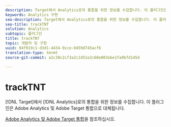 ```yaml
---
description: Target에서 Analytics로의 통합을 위한 정보를 수집합니다. 이 플러그인은 Adobe Analytics 및 Adobe Target 통합으로 대체됩니다.
keywords: Analytics 구현
seo-description: Target에서 Analytics로의 통합을 위한 정보를 수집합니다. 이 플러그인은 Adobe Analytics 및 Adobe Target 통합으로 대체됩니다.
seo-title: trackTNT
solution: Analytics
subtopic: 플러그인
title: trackTNT
topic: 개발자 및 구현
uuid: 84f019c1-d3d1-4434-9cce-0459d745acf6
translation-type: tm+mt
source-git-commit: a2c38c2cf3a2c1451e2c60e003ebe1fa9bfd145d

---
```



# trackTNT

[!DNL Target]에서 [!DNL Analytics]로의 통합을 위한 정보를 수집합니다. 이 플러그인은 Adobe Analytics 및 Adobe Target 통합으로 대체됩니다.

[Adobe Analytics 및 Adobe Target 통합](https://marketing.adobe.com/resources/help/en_US/target/a4t/)을 참조하십시오.

